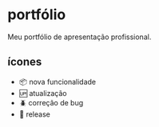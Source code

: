 # portfólio

Meu portfólio de apresentação profissional.

## ícones

- :package: nova funcionalidade
- :up: atualização
- :beetle: correção de bug
- :checkered_flag: release


